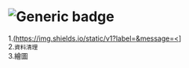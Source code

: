 # ![Generic badge](https://badgen.net/badge/icon/R%E7%A8%8B%E5%BC%8F%E7%9A%84%E5%B0%8F%E5%B7%A5%E5%85%B7?icon=visualstudio&label.svg)
1.[(https://img.shields.io/static/v1?label=<LABEL>&message=<](https://img.shields.io/badge/-匯入資料-blue)]   
2.`資料清理`  
3.繪圖  

